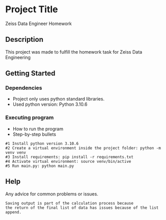# Project Title

Zeiss Data Engineer Homework

## Description

This project was made to fulfill the homework task for Zeiss Data Engineering

## Getting Started

### Dependencies

* Project only uses python standard libraries.
* Used python version: Python 3.10.6

### Executing program

* How to run the program
* Step-by-step bullets
```
#1 Install python version 3.10.6
#2 Create a virtual environment inside the project folder: python -m venv venv
#3 Install requirements: pip install -r requirements.txt
#4 Activate virtual environment: source venv/bin/active
#5 Run main.py: python main.py
```

## Help

Any advice for common problems or issues.
```
Saving output is part of the calculation process because 
the return of the final list of data has issues because of the list append.
```